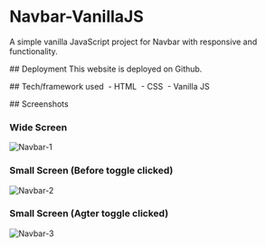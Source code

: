 # Navbar-VanillaJS
A simple vanilla JavaScript project for Navbar with responsive and functionality.

## Deployment
This website is deployed on Github.

## Tech/framework used
 - HTML
 - CSS
 - Vanilla JS

## Screenshots

### Wide Screen
![Navbar-1](https://i.ibb.co/g9ffYHM/Navbar-1.png)

### Small Screen (Before toggle clicked)
![Navbar-2](https://i.ibb.co/9gLgH4R/Navbar-2.png)

### Small Screen (Agter toggle clicked)
![Navbar-3](https://i.ibb.co/RyxYCgs/Navbar-3.png)
